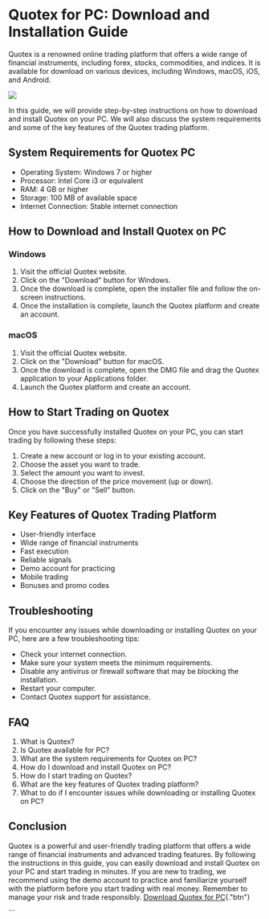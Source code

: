 # Quotex for PC: Download and Installation Guide

Quotex is a renowned online trading platform that offers a wide range of
financial instruments, including forex, stocks, commodities, and
indices. It is available for download on various devices, including
Windows, macOS, iOS, and Android.

[![](https://static.quotex.io/files/1_en/300_250.jpg)](https://traff.sbs/brokerqxsignupf)

In this guide, we will provide step-by-step instructions on how to
download and install Quotex on your PC. We will also discuss the system
requirements and some of the key features of the Quotex trading
platform.

## System Requirements for Quotex PC

-   Operating System: Windows 7 or higher
-   Processor: Intel Core i3 or equivalent
-   RAM: 4 GB or higher
-   Storage: 100 MB of available space
-   Internet Connection: Stable internet connection

## How to Download and Install Quotex on PC

### Windows

1.  Visit the official Quotex website.
2.  Click on the "Download" button for Windows.
3.  Once the download is complete, open the installer file and follow
    the on-screen instructions.
4.  Once the installation is complete, launch the Quotex platform and
    create an account.

### macOS

1.  Visit the official Quotex website.
2.  Click on the "Download" button for macOS.
3.  Once the download is complete, open the DMG file and drag the Quotex
    application to your Applications folder.
4.  Launch the Quotex platform and create an account.

## How to Start Trading on Quotex

Once you have successfully installed Quotex on your PC, you can start
trading by following these steps:

1.  Create a new account or log in to your existing account.
2.  Choose the asset you want to trade.
3.  Select the amount you want to invest.
4.  Choose the direction of the price movement (up or down).
5.  Click on the "Buy" or "Sell" button.

## Key Features of Quotex Trading Platform

-   User-friendly interface
-   Wide range of financial instruments
-   Fast execution
-   Reliable signals
-   Demo account for practicing
-   Mobile trading
-   Bonuses and promo codes

## Troubleshooting

If you encounter any issues while downloading or installing Quotex on
your PC, here are a few troubleshooting tips:

-   Check your internet connection.
-   Make sure your system meets the minimum requirements.
-   Disable any antivirus or firewall software that may be blocking the
    installation.
-   Restart your computer.
-   Contact Quotex support for assistance.

## FAQ

1.  What is Quotex?
2.  Is Quotex available for PC?
3.  What are the system requirements for Quotex on PC?
4.  How do I download and install Quotex on PC?
5.  How do I start trading on Quotex?
6.  What are the key features of Quotex trading platform?
7.  What to do if I encounter issues while downloading or installing
    Quotex on PC?

## Conclusion

Quotex is a powerful and user-friendly trading platform that offers a
wide range of financial instruments and advanced trading features. By
following the instructions in this guide, you can easily download and
install Quotex on your PC and start trading in minutes. If you are new
to trading, we recommend using the demo account to practice and
familiarize yourself with the platform before you start trading with
real money. Remember to manage your risk and trade responsibly.
[Download Quotex for
PC](\%22https://traff.sbs/quotexonelink\%22){."btn"}

\`\`\`

